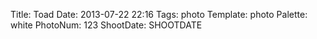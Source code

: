 Title: Toad
Date: 2013-07-22 22:16
Tags: photo
Template: photo
Palette: white
PhotoNum: 123
ShootDate: SHOOTDATE
